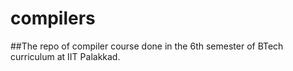 # compilers
##The repo of compiler course done in the 6th semester of BTech curriculum at IIT Palakkad.
